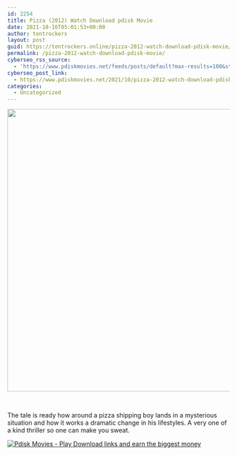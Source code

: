 ```yaml
---
id: 2254
title: Pizza (2012) Watch Download pdisk Movie
date: 2021-10-16T05:01:53+00:00
author: tentrockers
layout: post
guid: https://tentrockers.online/pizza-2012-watch-download-pdisk-movie/
permalink: /pizza-2012-watch-download-pdisk-movie/
cyberseo_rss_source:
  - 'https://www.pdiskmovies.net/feeds/posts/default?max-results=100&start-index=1'
cyberseo_post_link:
  - https://www.pdiskmovies.net/2021/10/pizza-2012-watch-download-pdisk-movie.html
categories:
  - Uncategorized
---
```

<div class="separator">
  <a href="https://blogger.googleusercontent.com/img/a/AVvXsEhk9YBtMrM_TaQYkByTr6JLyv82pRd8xkS9Nt72G5WUL3lCHlEbPdk-f3gyPaI4vKGSVxW5FWtU1qb8EfPfFKgMDJvP-Pk15-hi30KRk0oCr499rmLbGoeqKNSxgRsK-aJDVM5sC1YnmYvXzXXkqFZ1RER8vGAUusR7PnSdASmW8GLdCCX3a0iJxjPa=s1181" imageanchor="1"><img loading="lazy" border="0" data-original-height="1181" data-original-width="945" height="640" src="https://blogger.googleusercontent.com/img/a/AVvXsEhk9YBtMrM_TaQYkByTr6JLyv82pRd8xkS9Nt72G5WUL3lCHlEbPdk-f3gyPaI4vKGSVxW5FWtU1qb8EfPfFKgMDJvP-Pk15-hi30KRk0oCr499rmLbGoeqKNSxgRsK-aJDVM5sC1YnmYvXzXXkqFZ1RER8vGAUusR7PnSdASmW8GLdCCX3a0iJxjPa=w512-h640" width="512" /></a>
</div>

<span><br /></span>

<div>
  <span>The tale is ready how around a pizza shipping boy lands in a mysterious situation and how it works a dramatic change in his lifestyles. A very one of a kind thriller so one can make you sweat.</span>
</div>

[![](https://1.bp.blogspot.com/-a93bp85aB6g/YUXjACCiX3I/AAAAAAAAbQE/GHmPI7h0af0tqn6tYzd0cdrDv9Hu9LUSACLcBGAsYHQ/s16000/Play_it_New-removebg-preview.png "Pdisk Movies - Play Download links and earn the biggest money")](https://pdisklink.com/1/bnYybWtsMDAxend0?dn=1)